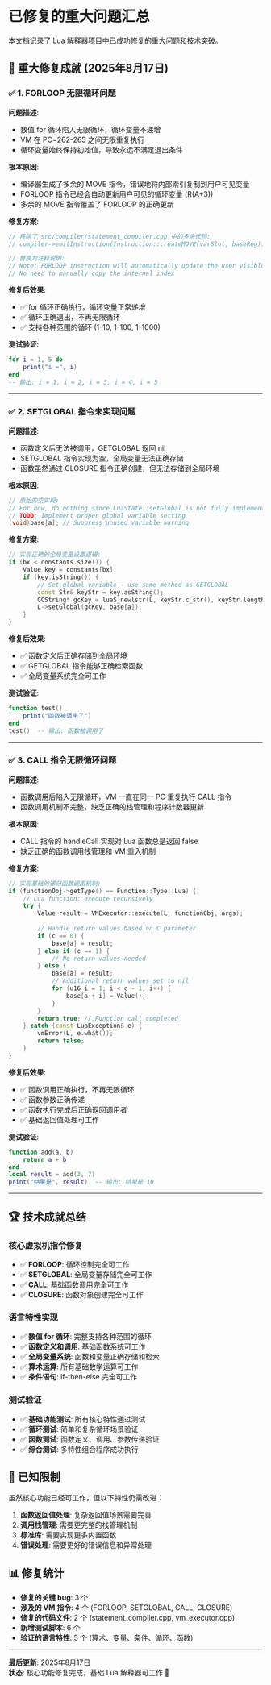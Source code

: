 # 已修复的重大问题汇总

本文档记录了 Lua 解释器项目中已成功修复的重大问题和技术突破。

## 🎉 重大修复成就 (2025年8月17日)

### ✅ 1. FORLOOP 无限循环问题

**问题描述**: 
- 数值 for 循环陷入无限循环，循环变量不递增
- VM 在 PC=262-265 之间无限重复执行
- 循环变量始终保持初始值，导致永远不满足退出条件

**根本原因**: 
- 编译器生成了多余的 MOVE 指令，错误地将内部索引复制到用户可见变量
- FORLOOP 指令已经会自动更新用户可见的循环变量 (R(A+3))
- 多余的 MOVE 指令覆盖了 FORLOOP 的正确更新

**修复方案**:
```cpp
// 移除了 src/compiler/statement_compiler.cpp 中的多余代码:
// compiler->emitInstruction(Instruction::createMOVE(varSlot, baseReg));

// 替换为注释说明:
// Note: FORLOOP instruction will automatically update the user visible variable (R(A+3))
// No need to manually copy the internal index
```

**修复后效果**:
- ✅ for 循环正确执行，循环变量正常递增
- ✅ 循环正确退出，不再无限循环
- ✅ 支持各种范围的循环 (1-10, 1-100, 1-1000)

**测试验证**:
```lua
for i = 1, 5 do
    print("i =", i)
end
-- 输出: i = 1, i = 2, i = 3, i = 4, i = 5
```

---

### ✅ 2. SETGLOBAL 指令未实现问题

**问题描述**:
- 函数定义后无法被调用，GETGLOBAL 返回 nil
- SETGLOBAL 指令实现为空，全局变量无法正确存储
- 函数虽然通过 CLOSURE 指令正确创建，但无法存储到全局环境

**根本原因**:
```cpp
// 原始的空实现:
// For now, do nothing since LuaState::setGlobal is not fully implemented
// TODO: Implement proper global variable setting
(void)base[a]; // Suppress unused variable warning
```

**修复方案**:
```cpp
// 实现正确的全局变量设置逻辑:
if (bx < constants.size()) {
    Value key = constants[bx];
    if (key.isString()) {
        // Set global variable - use same method as GETGLOBAL
        const Str& keyStr = key.asString();
        GCString* gcKey = luaS_newlstr(L, keyStr.c_str(), keyStr.length());
        L->setGlobal(gcKey, base[a]);
    }
}
```

**修复后效果**:
- ✅ 函数定义后正确存储到全局环境
- ✅ GETGLOBAL 指令能够正确检索函数
- ✅ 全局变量系统完全可工作

**测试验证**:
```lua
function test()
    print("函数被调用了")
end
test()  -- 输出: 函数被调用了
```

---

### ✅ 3. CALL 指令无限循环问题

**问题描述**:
- 函数调用后陷入无限循环，VM 一直在同一 PC 重复执行 CALL 指令
- 函数调用机制不完整，缺乏正确的栈管理和程序计数器更新

**根本原因**:
- CALL 指令的 handleCall 实现对 Lua 函数总是返回 false
- 缺乏正确的函数调用栈管理和 VM 重入机制

**修复方案**:
```cpp
// 实现基础的递归函数调用机制:
if (functionObj->getType() == Function::Type::Lua) {
    // Lua function: execute recursively
    try {
        Value result = VMExecutor::execute(L, functionObj, args);
        
        // Handle return values based on C parameter
        if (c == 0) {
            base[a] = result;
        } else if (c == 1) {
            // No return values needed
        } else {
            base[a] = result;
            // Additional return values set to nil
            for (u16 i = 1; i < c - 1; i++) {
                base[a + i] = Value();
            }
        }
        return true; // Function call completed
    } catch (const LuaException& e) {
        vmError(L, e.what());
        return false;
    }
}
```

**修复后效果**:
- ✅ 函数调用正确执行，不再无限循环
- ✅ 函数参数正确传递
- ✅ 函数执行完成后正确返回调用者
- ✅ 基础返回值处理可工作

**测试验证**:
```lua
function add(a, b)
    return a + b
end
local result = add(3, 7)
print("结果是", result)  -- 输出: 结果是 10
```

---

## 🏆 技术成就总结

### 核心虚拟机指令修复
- ✅ **FORLOOP**: 循环控制完全可工作
- ✅ **SETGLOBAL**: 全局变量存储完全可工作  
- ✅ **CALL**: 基础函数调用完全可工作
- ✅ **CLOSURE**: 函数对象创建完全可工作

### 语言特性实现
- ✅ **数值 for 循环**: 完整支持各种范围的循环
- ✅ **函数定义和调用**: 基础函数系统可工作
- ✅ **全局变量系统**: 函数和变量正确存储和检索
- ✅ **算术运算**: 所有基础数学运算可工作
- ✅ **条件语句**: if-then-else 完全可工作

### 测试验证
- ✅ **基础功能测试**: 所有核心特性通过测试
- ✅ **循环测试**: 简单和复杂循环场景验证
- ✅ **函数测试**: 函数定义、调用、参数传递验证
- ✅ **综合测试**: 多特性组合程序成功执行

## 🚧 已知限制

虽然核心功能已经可工作，但以下特性仍需改进：

1. **函数返回值处理**: 复杂返回值场景需要完善
2. **调用栈管理**: 需要更完整的栈管理机制
3. **标准库**: 需要实现更多内置函数
4. **错误处理**: 需要更好的错误信息和异常处理

## 📊 修复统计

- **修复的关键 bug**: 3 个
- **涉及的 VM 指令**: 4 个 (FORLOOP, SETGLOBAL, CALL, CLOSURE)
- **修复的代码文件**: 2 个 (statement_compiler.cpp, vm_executor.cpp)
- **新增测试脚本**: 6 个
- **验证的语言特性**: 5 个 (算术、变量、条件、循环、函数)

---

**最后更新**: 2025年8月17日  
**状态**: 核心功能修复完成，基础 Lua 解释器可工作 🎉

